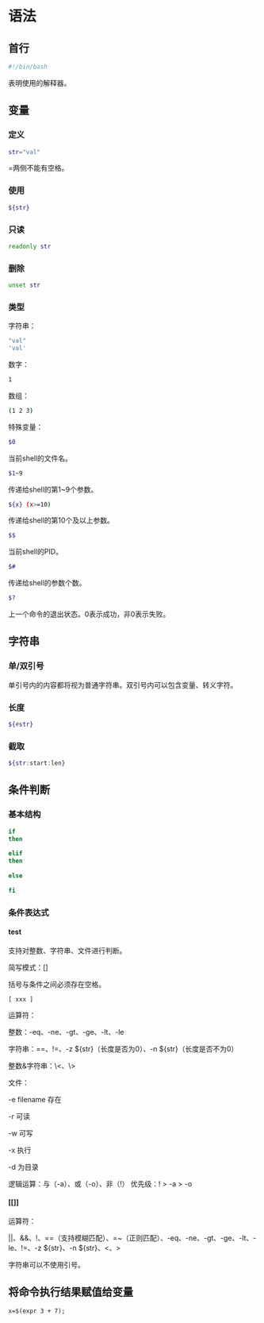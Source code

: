 # 语法

## 首行

```sh
#!/bin/bash
```

表明使用的解释器。



## 变量

### 定义

```sh
str="val"
```

=两侧不能有空格。

### 使用

```sh
${str}
```

### 只读

```sh
readonly str
```

### 删除

```sh
unset str
```

### 类型

字符串：

```sh
"val"
'val'
```

数字：

```sh
1
```

数组：

```sh
(1 2 3)
```

特殊变量：

```sh
$0
```

当前shell的文件名。

```sh
$1~9
```

传递给shell的第1~9个参数。

```sh
${x} (x>=10)
```

传递给shell的第10个及以上参数。

```sh
$$
```

当前shell的PID。

```sh
$#
```

 传递给shell的参数个数。

```sh
$? 
```

上一个命令的退出状态。0表示成功，非0表示失败。



## 字符串

### 单/双引号

单引号内的内容都将视为普通字符串。双引号内可以包含变量、转义字符。

### 长度

```sh
${#str}
```

### 截取

```sh
${str:start:len}
```





## 条件判断

### 基本结构

```sh
if 
then
	
elif 
then
	
else
	
fi
```



### 条件表达式

#### test

支持对整数、字符串、文件进行判断。

简写模式：[]

括号与条件之间必须存在空格。

```shel
[ xxx ]
```

运算符：

整数：-eq、-ne、-gt、-ge、-lt、-le

字符串：==、!=、-z \${str}（长度是否为0）、-n ${str}（长度是否不为0）

整数&字符串：\\<、\\>

文件：

-e filename 存在

-r 可读

-w 可写

-x 执行

-d 为目录

逻辑运算：与（-a）、或（-o）、非（!） 优先级：! > -a > -o

#### [[]]

运算符：

||、&&、!、==（支持模糊匹配）、=~（正则匹配）、-eq、-ne、-gt、-ge、-lt、-le、!=、-z \${str}、-n ${str}、<、>

字符串可以不使用引号。



## 将命令执行结果赋值给变量

```shell
x=$(expr 3 + 7);
```

